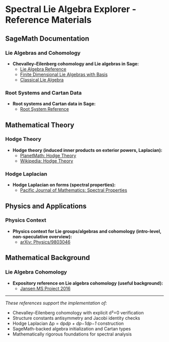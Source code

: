 # Spectral Lie Algebra Explorer - Reference Materials

## SageMath Documentation

### Lie Algebras and Cohomology
- **Chevalley–Eilenberg cohomology and Lie algebras in Sage:**
  - [Lie Algebra Reference](https://doc.sagemath.org/html/en/reference/algebras/sage/algebras/lie_algebras/lie_algebra.html)
  - [Finite Dimensional Lie Algebras with Basis](https://doc.sagemath.org/html/en/reference/categories/sage/categories/finite_dimensional_lie_algebras_with_basis.html)
  - [Classical Lie Algebra](https://doc.sagemath.org/html/en/reference/algebras/sage/algebras/lie_algebras/classical_lie_algebra.html)

### Root Systems and Cartan Data
- **Root systems and Cartan data in Sage:**
  - [Root System Reference](https://doc.sagemath.org/html/en/reference/combinat/sage/combinat/root_system/root_system.html)

## Mathematical Theory

### Hodge Theory
- **Hodge theory (induced inner products on exterior powers, Laplacian):**
  - [PlanetMath: Hodge Theory](https://planetmath.org/hodgetheory)
  - [Wikipedia: Hodge Theory](https://en.wikipedia.org/wiki/Hodge_theory)

### Hodge Laplacian
- **Hodge Laplacian on forms (spectral properties):**
  - [Pacific Journal of Mathematics: Spectral Properties](https://msp.org/pjm/1980/90-2/pjm-v90-n2-p10-s.pdf)

## Physics and Applications

### Physics Context
- **Physics context for Lie groups/algebras and cohomology (intro-level, non-speculative overview):**
  - [arXiv: Physics/9803046](https://arxiv.org/abs/physics/9803046)

## Mathematical Background

### Lie Algebra Cohomology
- **Expository reference on Lie algebra cohomology (useful background):**
  - [Jansen MS Project 2016](https://geotop.math.ku.dk/research/past_ag_theses_and_projects/ms-projects/jansen.msproject.2016.pdf/)

---

*These references support the implementation of:*
- Chevalley–Eilenberg cohomology with explicit d²=0 verification
- Structure constants antisymmetry and Jacobi identity checks  
- Hodge Laplacian Δp = dp*dp + dp−1dp−1* construction
- SageMath-backed algebra initialization and Cartan types
- Mathematically rigorous foundations for spectral analysis
